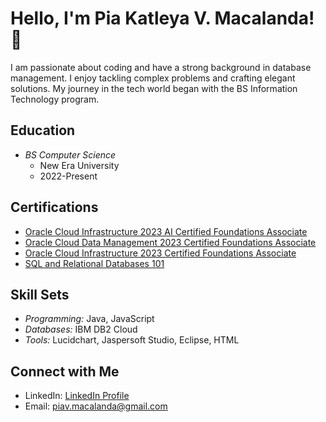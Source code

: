 # Hello, I'm Pia Katleya V. Macalanda! 👋

I am passionate about coding and have a strong background in database management. I enjoy tackling complex problems and crafting elegant solutions. My journey in the tech world began with the BS Information Technology program.

## Education
- *BS Computer Science*
  - New Era University
  - 2022-Present

## Certifications
- [Oracle Cloud Infrastructure 2023 AI Certified Foundations Associate](Certification_Link_1)
- [Oracle Cloud Data Management 2023 Certified Foundations Associate](Certification_Link_2)
- [Oracle Cloud Infrastructure 2023 Certified Foundations Associate](Certification_Link_3)
- [SQL and Relational Databases 101](Certification_Link_4)

## Skill Sets
- *Programming:* Java, JavaScript
- *Databases:* IBM DB2 Cloud
- *Tools:* Lucidchart, Jaspersoft Studio, Eclipse, HTML

## Connect with Me
- LinkedIn: [LinkedIn Profile](LinkedIn_Profile_Link)
- Email: piav.macalanda@gmail.com
